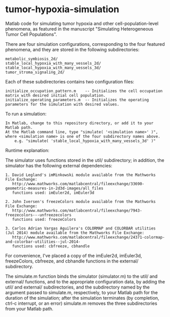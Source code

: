 tumor-hypoxia-simulation
========================

Matlab code for simulating tumor hypoxia and other cell-population-level phenomena, as featured in the manuscript "Simulating Heterogeneous Tumor Cell Populations".

There are four simulation configurations, corresponding to the four featured phenomena, and they are stored in the following subdirectories:

    metabolic_symbiosis_2d/
    stable_local_hypoxia_with_many_vessels_2d/
    stable_local_hypoxia_with_many_vessels_3d/
    tumor_stroma_signaling_2d/

Each of these subdirectories contains two configuration files:

    initialize_occupation_pattern.m    -- Initializes the cell occupation matrix with desired initial cell population.
    initialize_operating_parameters.m  -- Initializes the operating parameters for the simulation with desired values.

To run a simulation:

    In Matlab, change to this repository directory, or add it to your Matlab path.
    At the Matlab command line, type "simulate( '<simulation name>' )", where <simulation name> is one of the four subdirectory names above.
        e.g. "simulate( 'stable_local_hypoxia_with_many_vessels_3d' )"

Runtime explanation:

The simulator uses functions stored in the util/ subdirectory; in addition, the simulator has the following external dependencies:

    1. David Legland's imMinkowski module available from the Mathworks File Exchange:
       http://www.mathworks.com/matlabcentral/fileexchange/33690-geometric-measures-in-2d3d-images/all_files
       functions used: imEuler2d, imEuler3d
    
    2. John Iversen's freezeColors module available from the Mathworks File Exchange:
       http://www.mathworks.com/matlabcentral/fileexchange/7943-freezecolors---unfreezecolors
       functions used: freezeColors
    
    3. Carlos Adrian Vargas Aguilera's COLORMAP and COLORBAR utilities (Jul 2014) module available from the Mathworks File Exchange:
       http://www.mathworks.com/matlabcentral/fileexchange/24371-colormap-and-colorbar-utilities--jul-2014-
       functions used: cbfreeze, cbhandle
    
For convenience, I've placed a copy of the imEuler2d, imEuler3d, freezeColors, cbfreeze, and cbhandle functions in the external/ subdirectory.

The simulate.m function binds the simulator (simulator.m) to the util/ and external/ functions, and to the appropriate configuration data, by adding the util/ and external/ subdirectories, and the subdirectory named by the argument passed to simulate.m, respectively, to your Matlab path for the duration of the simulation; after the simulation terminates (by completion, ctrl-c interrupt, or an error) simulate.m removes the three subdirectories from your Matlab path.
